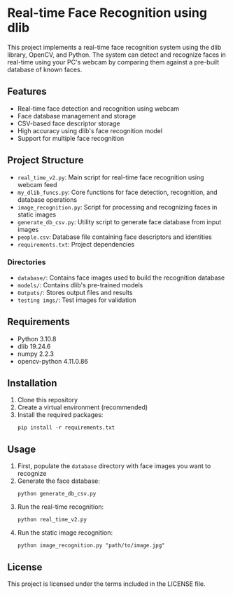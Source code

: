 # Real-time Face Recognition using dlib

This project implements a real-time face recognition system using the dlib library, OpenCV, and Python. The system can detect and recognize faces in real-time using your PC's webcam by comparing them against a pre-built database of known faces.

## Features

- Real-time face detection and recognition using webcam
- Face database management and storage
- CSV-based face descriptor storage
- High accuracy using dlib's face recognition model
- Support for multiple face recognition

## Project Structure

- `real_time_v2.py`: Main script for real-time face recognition using webcam feed
- `my_dlib_funcs.py`: Core functions for face detection, recognition, and database operations
- `image_recognition.py`: Script for processing and recognizing faces in static images
- `generate_db_csv.py`: Utility script to generate face database from input images
- `people.csv`: Database file containing face descriptors and identities
- `requirements.txt`: Project dependencies

### Directories
- `database/`: Contains face images used to build the recognition database
- `models/`: Contains dlib's pre-trained models
- `Outputs/`: Stores output files and results
- `testing imgs/`: Test images for validation

## Requirements

- Python 3.10.8
- dlib 19.24.6
- numpy 2.2.3
- opencv-python 4.11.0.86

## Installation

1. Clone this repository
2. Create a virtual environment (recommended)
3. Install the required packages:
   ```
   pip install -r requirements.txt
   ```

## Usage

1. First, populate the `database` directory with face images you want to recognize
2. Generate the face database:
   ```
   python generate_db_csv.py
   ```
3. Run the real-time recognition:
   ```
   python real_time_v2.py
   ```
4. Run the static image recognition:
   ```
   python image_recognition.py "path/to/image.jpg"
   ```

## License

This project is licensed under the terms included in the LICENSE file.